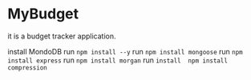 # MyBudget

it is a budget tracker application. 

install MondoDB
run `npm install --y`
run `npm install mongoose`
run `npm install express`
run `npm install morgan`
run `install  npm install compression`